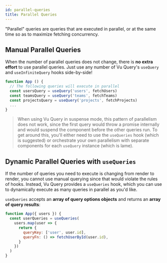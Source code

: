 ```yaml
---
id: parallel-queries
title: Parallel Queries
---
```


"Parallel" queries are queries that are executed in parallel, or at the same time so as to maximize fetching concurrency.

## Manual Parallel Queries

When the number of parallel queries does not change, there is **no extra effort** to use parallel queries. Just use any number of Vu Query's `useQuery` and `useInfiniteQuery` hooks side-by-side!

```js
function App () {
  // The following queries will execute in parallel
  const usersQuery = useQuery('users', fetchUsers)
  const teamsQuery = useQuery('teams', fetchTeams)
  const projectsQuery = useQuery('projects', fetchProjects)
  ...
}
```

> When using Vu Query in suspense mode, this pattern of parallelism does not work, since the first query would throw a promise internally and would suspend the component before the other queries run. To get around this, you'll either need to use the `useQueries` hook (which is suggested) or orchestrate your own parallelism with separate components for each `useQuery` instance (which is lame).

## Dynamic Parallel Queries with `useQueries`

If the number of queries you need to execute is changing from render to render, you cannot use manual querying since that would violate the rules of hooks. Instead, Vu Query provides a `useQueries` hook, which you can use to dynamically execute as many queries in parallel as you'd like.

`useQueries` accepts an **array of query options objects** and returns an **array of query results**:

```js
function App({ users }) {
  const userQueries = useQueries(
    users.map(user => {
      return {
        queryKey: ['user', user.id],
        queryFn: () => fetchUserById(user.id),
      }
    })
  )
}
```
